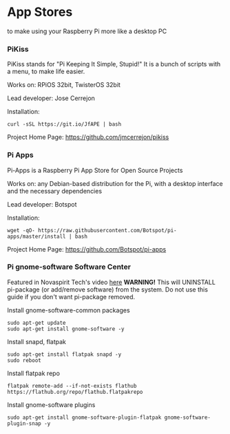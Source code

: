 # App Stores
to make using your Raspberry Pi more like a desktop PC

### PiKiss
PiKiss stands for "Pi Keeping It Simple, Stupid!" It is a bunch of scripts with a menu, to make life easier.

Works on: RPiOS 32bit, TwisterOS 32bit

Lead developer: Jose Cerrejon

Installation: 
```
curl -sSL https://git.io/JfAPE | bash
```

Project Home Page: https://github.com/jmcerrejon/pikiss

### Pi Apps
Pi-Apps is a Raspberry Pi App Store for Open Source Projects

Works on: any Debian-based distribution for the Pi, with a desktop interface and the necessary dependencies

Lead developer: Botspot

Installation:
```
wget -qO- https://raw.githubusercontent.com/Botspot/pi-apps/master/install | bash
```

Project Home Page: https://github.com/Botspot/pi-apps

### Pi gnome-software Software Center
Featured in Novaspirit Tech's video [here](https://www.youtube.com/watch?v=a_q87I4EpLM&feature=youtu.be)
**WARNING!** This will UNINSTALL pi-package (or add/remove software) from the system. Do not use this guide if you don't want pi-package removed.

Install gnome-software-common packages
```
sudo apt-get update
sudo apt-get install gnome-software -y
```

Install snapd, flatpak
```
sudo apt-get install flatpak snapd -y
sudo reboot
```

Install flatpak repo
```
flatpak remote-add --if-not-exists flathub https://flathub.org/repo/flathub.flatpakrepo
```

Install gnome-software plugins
```
sudo apt-get install gnome-software-plugin-flatpak gnome-software-plugin-snap -y
```
